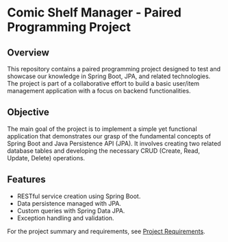# Comic Shelf Manager - Paired Programming Project

## Overview

This repository contains a paired programming project designed to test and showcase our knowledge in Spring Boot, JPA, and related technologies. The project is part of a collaborative effort to build a basic user/item management application with a focus on backend functionalities.

## Objective

The main goal of the project is to implement a simple yet functional application that demonstrates our grasp of the fundamental concepts of Spring Boot and Java Persistence API (JPA). It involves creating two related database tables and developing the necessary CRUD (Create, Read, Update, Delete) operations.

## Features

- RESTful service creation using Spring Boot.
- Data persistence managed with JPA.
- Custom queries with Spring Data JPA.
- Exception handling and validation.

For the project summary and requirements, see [Project Requirements](PROJECT_REQUIREMENTS.md).
